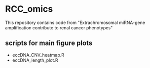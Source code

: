 # RCC_omics
This repository contains code from "Extrachromosomal miRNA-gene amplification contribute to renal cancer phenotypes"
## scripts for main figure plots
* eccDNA_CNV_heatmap.R
* eccDNA_length_plot.R
